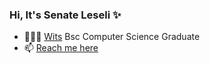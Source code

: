 ### Hi, It's Senate Leseli ✨


- 👩🏽‍🎓 [Wits](https://www.wits.ac.za) Bsc Computer Science Graduate
- 📫 <a href="mailto:senatemothibe@icloud.com">Reach me here<a/>
